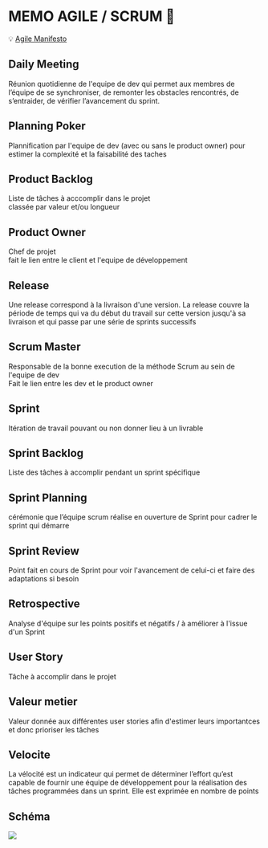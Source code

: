 # MEMO AGILE / SCRUM :memo:

:bulb: [Agile Manifesto](http://agilemanifesto.org/iso/fr/manifesto.html)

## Daily Meeting
Réunion quotidienne de l'equipe de dev  qui permet aux membres de l’équipe de se synchroniser, de remonter les obstacles rencontrés, de s’entraider, de vérifier l’avancement du sprint.

## Planning Poker
Plannification par l'equipe de dev (avec ou sans le product owner) pour estimer la complexité et la faisabilité des taches

## Product Backlog
Liste de tâches à acccomplir dans le projet<br>
classée par valeur et/ou longueur


## Product Owner
Chef de projet<br>
fait le lien entre le client et l'equipe de développement


## Release
Une release correspond à la livraison d'une version. La release couvre la période de temps qui va du début du travail sur cette version jusqu'à sa livraison et qui passe par une série de sprints successifs

## Scrum Master
Responsable de la bonne execution de la méthode Scrum au sein de l'equipe de dev<br>
Fait le lien entre les dev et le product owner


## Sprint
Itération de travail pouvant ou non donner lieu à un livrable

## Sprint Backlog
Liste des tâches à accomplir pendant un sprint spécifique

## Sprint Planning
cérémonie que l’équipe scrum réalise en ouverture de Sprint pour cadrer le sprint qui démarre 

## Sprint Review
Point fait en cours de Sprint pour voir l'avancement de celui-ci et faire des adaptations si besoin

## Retrospective
Analyse d'équipe sur les points positifs et négatifs / à améliorer à l'issue d'un Sprint

## User Story
Tâche à accomplir dans le projet

## Valeur metier
Valeur donnée aux différentes user stories afin d'estimer leurs importantces et donc prioriser les tâches

## Velocite
La vélocité est un indicateur qui permet de déterminer l’effort qu’est capable de fournir une équipe de développement pour la réalisation des tâches programmées dans un sprint. Elle est exprimée en nombre de points

## Schéma
![](https://471og62zyc0j2knguc3hjfa2-wpengine.netdna-ssl.com/wp-content/uploads/2020/01/54ksa0Is7WiztNXeqL0fI0snREVVHLlcOZwLaSBH.png)

